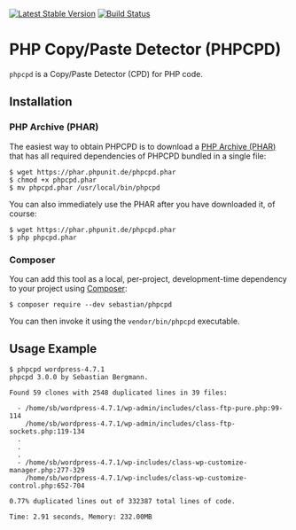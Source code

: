 [![Latest Stable Version](https://poser.pugx.org/sebastian/phpcpd/v/stable.png)](https://packagist.org/packages/sebastian/phpcpd)
[![Build Status](https://travis-ci.org/sebastianbergmann/phpcpd.png?branch=master)](https://travis-ci.org/sebastianbergmann/phpcpd)

# PHP Copy/Paste Detector (PHPCPD)

`phpcpd` is a Copy/Paste Detector (CPD) for PHP code.

## Installation

### PHP Archive (PHAR)

The easiest way to obtain PHPCPD is to download a [PHP Archive (PHAR)](http://php.net/phar) that has all required dependencies of PHPCPD bundled in a single file:

    $ wget https://phar.phpunit.de/phpcpd.phar
    $ chmod +x phpcpd.phar
    $ mv phpcpd.phar /usr/local/bin/phpcpd

You can also immediately use the PHAR after you have downloaded it, of course:

    $ wget https://phar.phpunit.de/phpcpd.phar
    $ php phpcpd.phar

### Composer

You can add this tool as a local, per-project, development-time dependency to your project using [Composer](https://getcomposer.org/):

    $ composer require --dev sebastian/phpcpd

You can then invoke it using the `vendor/bin/phpcpd` executable.

## Usage Example

    $ phpcpd wordpress-4.7.1
    phpcpd 3.0.0 by Sebastian Bergmann.

    Found 59 clones with 2548 duplicated lines in 39 files:

      - /home/sb/wordpress-4.7.1/wp-admin/includes/class-ftp-pure.php:99-114
        /home/sb/wordpress-4.7.1/wp-admin/includes/class-ftp-sockets.php:119-134
      .
      .
      .
      - /home/sb/wordpress-4.7.1/wp-includes/class-wp-customize-manager.php:277-329
        /home/sb/wordpress-4.7.1/wp-includes/class-wp-customize-control.php:652-704

    0.77% duplicated lines out of 332387 total lines of code.

    Time: 2.91 seconds, Memory: 232.00MB


